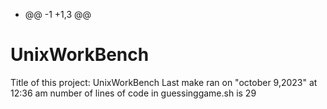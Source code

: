 - @@ -1 +1,3 @@
# UnixWorkBench
Title of this project: UnixWorkBench
Last make ran on "october 9,2023" at 12:36 am
number of lines of code in guessinggame.sh is 29
<!---
Yagnatha18/Yagnatha18 is a ✨ special ✨ repository because its `README.md` (this file) appears on your GitHub profile.
You can click the Preview link to take a look at your changes.
--->
